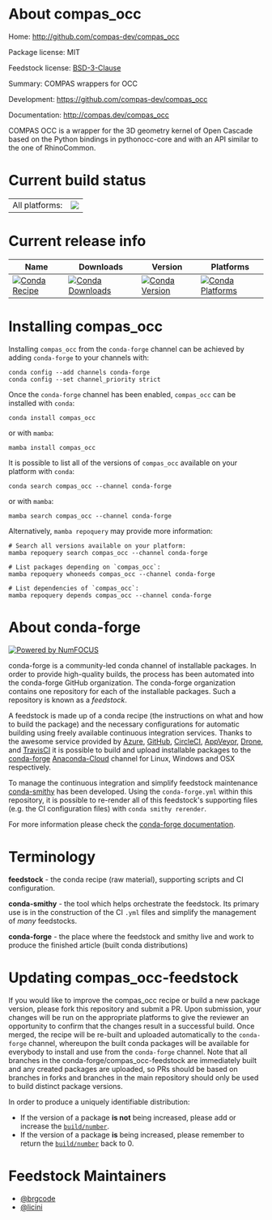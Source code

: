 About compas_occ
================

Home: http://github.com/compas-dev/compas_occ

Package license: MIT

Feedstock license: [BSD-3-Clause](https://github.com/conda-forge/compas_occ-feedstock/blob/main/LICENSE.txt)

Summary: COMPAS wrappers for OCC

Development: https://github.com/compas-dev/compas_occ

Documentation: http://compas.dev/compas_occ

COMPAS OCC is a wrapper for the 3D geometry kernel of Open Cascade
based on the Python bindings in pythonocc-core
and with an API similar to the one of RhinoCommon.


Current build status
====================


<table><tr><td>All platforms:</td>
    <td>
      <a href="https://dev.azure.com/conda-forge/feedstock-builds/_build/latest?definitionId=14296&branchName=main">
        <img src="https://dev.azure.com/conda-forge/feedstock-builds/_apis/build/status/compas_occ-feedstock?branchName=main">
      </a>
    </td>
  </tr>
</table>

Current release info
====================

| Name | Downloads | Version | Platforms |
| --- | --- | --- | --- |
| [![Conda Recipe](https://img.shields.io/badge/recipe-compas_occ-green.svg)](https://anaconda.org/conda-forge/compas_occ) | [![Conda Downloads](https://img.shields.io/conda/dn/conda-forge/compas_occ.svg)](https://anaconda.org/conda-forge/compas_occ) | [![Conda Version](https://img.shields.io/conda/vn/conda-forge/compas_occ.svg)](https://anaconda.org/conda-forge/compas_occ) | [![Conda Platforms](https://img.shields.io/conda/pn/conda-forge/compas_occ.svg)](https://anaconda.org/conda-forge/compas_occ) |

Installing compas_occ
=====================

Installing `compas_occ` from the `conda-forge` channel can be achieved by adding `conda-forge` to your channels with:

```
conda config --add channels conda-forge
conda config --set channel_priority strict
```

Once the `conda-forge` channel has been enabled, `compas_occ` can be installed with `conda`:

```
conda install compas_occ
```

or with `mamba`:

```
mamba install compas_occ
```

It is possible to list all of the versions of `compas_occ` available on your platform with `conda`:

```
conda search compas_occ --channel conda-forge
```

or with `mamba`:

```
mamba search compas_occ --channel conda-forge
```

Alternatively, `mamba repoquery` may provide more information:

```
# Search all versions available on your platform:
mamba repoquery search compas_occ --channel conda-forge

# List packages depending on `compas_occ`:
mamba repoquery whoneeds compas_occ --channel conda-forge

# List dependencies of `compas_occ`:
mamba repoquery depends compas_occ --channel conda-forge
```


About conda-forge
=================

[![Powered by
NumFOCUS](https://img.shields.io/badge/powered%20by-NumFOCUS-orange.svg?style=flat&colorA=E1523D&colorB=007D8A)](https://numfocus.org)

conda-forge is a community-led conda channel of installable packages.
In order to provide high-quality builds, the process has been automated into the
conda-forge GitHub organization. The conda-forge organization contains one repository
for each of the installable packages. Such a repository is known as a *feedstock*.

A feedstock is made up of a conda recipe (the instructions on what and how to build
the package) and the necessary configurations for automatic building using freely
available continuous integration services. Thanks to the awesome service provided by
[Azure](https://azure.microsoft.com/en-us/services/devops/), [GitHub](https://github.com/),
[CircleCI](https://circleci.com/), [AppVeyor](https://www.appveyor.com/),
[Drone](https://cloud.drone.io/welcome), and [TravisCI](https://travis-ci.com/)
it is possible to build and upload installable packages to the
[conda-forge](https://anaconda.org/conda-forge) [Anaconda-Cloud](https://anaconda.org/)
channel for Linux, Windows and OSX respectively.

To manage the continuous integration and simplify feedstock maintenance
[conda-smithy](https://github.com/conda-forge/conda-smithy) has been developed.
Using the ``conda-forge.yml`` within this repository, it is possible to re-render all of
this feedstock's supporting files (e.g. the CI configuration files) with ``conda smithy rerender``.

For more information please check the [conda-forge documentation](https://conda-forge.org/docs/).

Terminology
===========

**feedstock** - the conda recipe (raw material), supporting scripts and CI configuration.

**conda-smithy** - the tool which helps orchestrate the feedstock.
                   Its primary use is in the construction of the CI ``.yml`` files
                   and simplify the management of *many* feedstocks.

**conda-forge** - the place where the feedstock and smithy live and work to
                  produce the finished article (built conda distributions)


Updating compas_occ-feedstock
=============================

If you would like to improve the compas_occ recipe or build a new
package version, please fork this repository and submit a PR. Upon submission,
your changes will be run on the appropriate platforms to give the reviewer an
opportunity to confirm that the changes result in a successful build. Once
merged, the recipe will be re-built and uploaded automatically to the
`conda-forge` channel, whereupon the built conda packages will be available for
everybody to install and use from the `conda-forge` channel.
Note that all branches in the conda-forge/compas_occ-feedstock are
immediately built and any created packages are uploaded, so PRs should be based
on branches in forks and branches in the main repository should only be used to
build distinct package versions.

In order to produce a uniquely identifiable distribution:
 * If the version of a package **is not** being increased, please add or increase
   the [``build/number``](https://docs.conda.io/projects/conda-build/en/latest/resources/define-metadata.html#build-number-and-string).
 * If the version of a package **is** being increased, please remember to return
   the [``build/number``](https://docs.conda.io/projects/conda-build/en/latest/resources/define-metadata.html#build-number-and-string)
   back to 0.

Feedstock Maintainers
=====================

* [@brgcode](https://github.com/brgcode/)
* [@licini](https://github.com/licini/)

